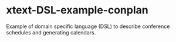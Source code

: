 # xtext-DSL-example-conplan
Example of domain specific language (DSL) to describe conference schedules and generating calendars.
